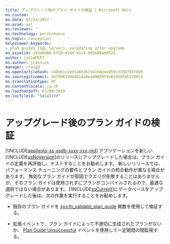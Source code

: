 ```yaml
---
title: アップグレード後のプラン ガイドの検証 | Microsoft Docs
ms.custom: ''
ms.date: 03/14/2017
ms.prod: sql
ms.reviewer: ''
ms.technology: performance
ms.topic: conceptual
helpviewer_keywords:
- plan guides [SQL Server], validating after upgrade
ms.assetid: a55ebd88-6f58-454d-b1c4-991b88add522
author: julieMSFT
ms.author: jrasnick
manager: craigg
ms.openlocfilehash: c48e61c2ed1a6e262e4168eaa959c316b793f800
ms.sourcegitcommit: dd794633466b1da8ead9889f5e633bdf4b3389cd
ms.translationtype: HT
ms.contentlocale: ja-JP
ms.lasthandoff: 01/09/2019
ms.locfileid: "54143139"
---
```

# <a name="validate-plan-guides-after-upgrade"></a>アップグレード後のプラン ガイドの検証
[!INCLUDE[appliesto-ss-asdb-xxxx-xxx-md](../../includes/appliesto-ss-asdb-xxxx-xxx-md.md)]
  アプリケーションを新しい [!INCLUDE[ssNoVersion](../../includes/ssnoversion-md.md)]のリリースにアップグレードした場合は、プラン ガイドの定義を再評価し、テストすることをお勧めします。 新しいリリースでは、パフォーマンス チューニングの要件とプラン ガイドの照合動作が異なる場合があります。 無効なプラン ガイドが原因でクエリが失敗することはありませんが、そのプラン ガイドは使用されずにプランがコンパイルされるので、最適な選択ではない場合があります。 [!INCLUDE[ssCurrent](../../includes/sscurrent-md.md)]にデータベースをアップグレードした後は、次の作業を実行することをお勧めします。  
  
-   既存のプラン ガイドを [sys.fn_validate_plan_guide](../../relational-databases/system-functions/sys-fn-validate-plan-guide-transact-sql.md) 関数を使用して検証する。  
  
-   拡張イベントで、プラン ガイドによって不適切に生成されたプランがないか、 [Plan Guide Unsuccessful](../../relational-databases/event-classes/plan-guide-unsuccessful-event-class.md) イベントを使用して一定期間の間監視する。  
  
  
